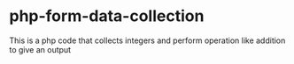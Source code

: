 # php-form-data-collection
This is a php code that collects integers and perform operation like addition to give an output 
